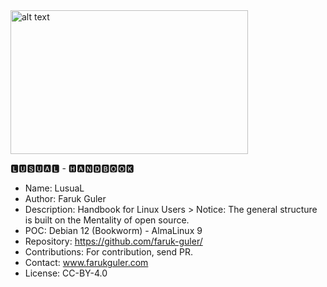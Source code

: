 <img src="https://farukguler.com/assets/img/handbook.jpg" alt="alt text" width="380" height="230">

🅻🆄🆂🆄🅰🅻 - 🅷🅰🅽🅳🅱🅾🅾🅺
- Name: LusuaL
- Author: Faruk Guler
- Description: Handbook for Linux Users > Notice: The general structure is built on the Mentality of ​​open source.
- POC: Debian 12 (Bookworm) - AlmaLinux 9
- Repository: https://github.com/faruk-guler/
- Contributions: For contribution, send PR.
- Contact: www.farukguler.com
- License: CC-BY-4.0
